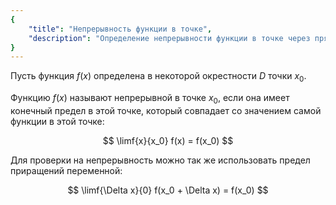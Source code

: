 ```yaml
---
{
    "title": "Непрерывность функции в точке",
    "description": "Определение непрерывности функции в точке через прямой предел, а также через предел приращений переменной."
}
---
```


Пусть функция $f(x)$ определена в некоторой окрестности $D$ точки $x_0$.

Функцию $f(x)$ называют непрерывной в точке $x_0$, если она имеет конечный предел в этой точке, который совпадает со значением самой функции в этой точке:

$$ \limf{x}{x_0} f(x) = f(x_0) $$

Для проверки на непрерывность можно так же использовать предел приращений переменной:

$$ \limf{\Delta x}{0} f(x_0 + \Delta x) = f(x_0) $$